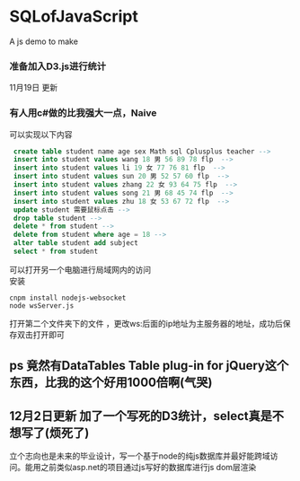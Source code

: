 # SQLofJavaScript
A js demo to make 
### 准备加入D3.js进行统计    
11月19日 更新
### 有人用c#做的比我强大一点，Naive    
可以实现以下内容    

```sql
 create table student name age sex Math sql Cplusplus teacher -->
 insert into student values wang 18 男 56 89 78 flp  -->
 insert into student values li 19 女 77 76 81 flp  -->
 insert into student values sun 20 男 52 57 60 flp  -->
 insert into student values zhang 22 女 93 64 75 flp  -->
 insert into student values song 21 男 68 45 74 flp  -->
 insert into student values zhu 18 女 53 67 72 flp  -->
 update student 需要鼠标点击 -->
 drop table student -->
 delete * from student -->
 delete from student where age = 18 -->
 alter table student add subject
 select * from student
 ```
 可以打开另一个电脑进行局域网内的访问    
 安装    
 ```shell
 cnpm install nodejs-websocket
 node wsServer.js
  ```
 打开第二个文件夹下的文件 ，更改ws:后面的ip地址为主服务器的地址，成功后保存双击打开即可
 
## ps 竟然有DataTables Table plug-in for jQuery这个东西，比我的这个好用1000倍啊(气哭)

## 12月2日更新 加了一个写死的D3统计，select真是不想写了(烦死了)

立个志向也是未来的毕业设计，写一个基于node的纯js数据库并最好能跨域访问。能用之前类似asp.net的项目通过js写好的数据库进行js dom层渲染
